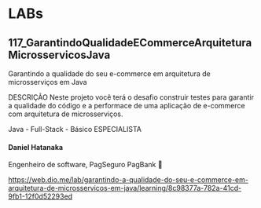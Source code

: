 # LABs

## 117_GarantindoQualidadeECommerceArquiteturaMicrosservicosJava

Garantindo a qualidade do seu e-commerce em arquitetura de microsserviços em Java

DESCRIÇÃO
Neste projeto você terá o desafio construir testes para garantir a qualidade do código e a performace de uma aplicação de e-commerce com arquitetura de microsserviços.

Java  -  Full-Stack  -  Básico
ESPECIALISTA
#### Daniel Hatanaka
Engenheiro de software, PagSeguro PagBank


https://web.dio.me/lab/garantindo-a-qualidade-do-seu-e-commerce-em-arquitetura-de-microsservicos-em-java/learning/8c98377a-782a-41cd-9fb1-12f0d52293ed
